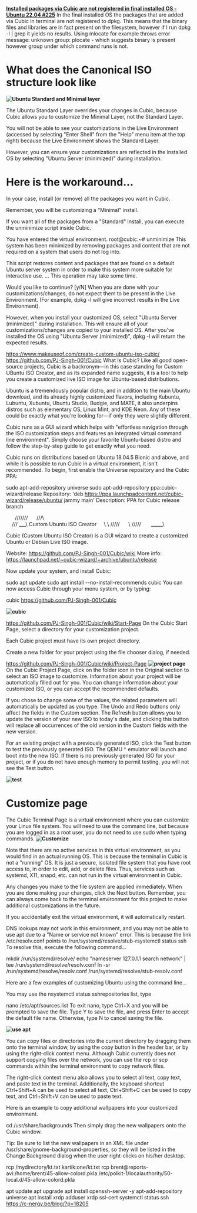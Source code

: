 **[Installed packages via Cubic are not registered in final installed OS - Ubuntu 22.04 #225](https://github.com/PJ-Singh-001/Cubic/issues/225)**
In the final installed OS the packages that are added via Cubic in terminal are not registered to dpkg. This means that the binary files and libraries are in fact present on the filesystem, however if I run dpkg -l | grep <package> it yields no results. Using mlocate for example throws error message: unknown group: plocate - which suggests binary is present however group under which command runs is not.

# What does the Canonical ISO structure look like
**![Ubuntu Standard and Minimal layer](https://user-images.githubusercontent.com/19394936/240445460-9e184625-d0e4-4e48-bb46-ac92ab33fc35.png)**

The Ubuntu Standard Layer overrides your changes in Cubic, because Cubic allows you to customize the Minimal Layer, not the Standard Layer.

You will not be able to see your customizations in the Live Environment (accessed by selecting "Enter Shell" from the "Help" menu item at the top right) because the Live Environment shows the Standard Layer.

However, you can ensure your customizations are reflected in the installed OS by selecting "Ubuntu Server (minimized)" during installation.

# Here is the workaround...

In your case, install (or remove) all the packages you want in Cubic.

Remember, you will be customizing a "Minimal" install.

If you want all of the packages from a "Standard" install, you can execute the unminimize script inside Cubic.

You have entered the virtual environment.
root@cubic:~# unminimize
This system has been minimized by removing packages and content that are
not required on a system that users do not log into.

This script restores content and packages that are found on a default
Ubuntu server system in order to make this system more suitable for
interactive use.
...
This operation may take some time.

Would you like to continue? [y/N]
When you are done with your customizations/changes, do not expect them to be present in the Live Environment. (For example, dpkg -l will give incorrect results in the Live Environment).

However, when you install your customized OS, select "Ubuntu Server (minimized)" during installation. This will ensure all of your customizations/changes are copied to your installed OS. After you've installed the OS using "Ubuntu Server (minimized)", dpkg -l will return the expected results.

https://www.makeuseof.com/create-custom-ubuntu-iso-cubic/
https://github.com/PJ-Singh-001/Cubic
What Is Cubic?
Like all good open-source projects, Cubic is a backronym—in this case standing for Custom UBuntu ISO Creator, and as its expanded name suggests, it is a tool to help you create a customized live ISO image for Ubuntu-based distributions.

Ubuntu is a tremendously popular distro, and in addition to the main Ubuntu download, and its already highly customized flavors, including Kubuntu, Lubuntu, Xubuntu, Ubuntu Studio, Budgie, and MATE, it also underpins distros such as elementary OS, Linux Mint, and KDE Neon. Any of these could be exactly what you're looking for—if only they were slightly different.

Cubic runs as a GUI wizard which helps with "effortless navigation through the ISO customization steps and features an integrated virtual command line environment". Simply choose your favorite Ubuntu-based distro and follow the step-by-step guide to get exactly what you need.

Cubic runs on distributions based on Ubuntu 18.04.5 Bionic and above, and while it is possible to run Cubic in a virtual environment, it isn't recommended. To begin, first enable the Universe repository and the Cubic PPA:

sudo apt-add-repository universe
sudo apt-add-repository ppa:cubic-wizard/release
Repository: 'deb https://ppa.launchpadcontent.net/cubic-wizard/release/ubuntu/ jammy main'
Description:
PPA for Cubic release branch

      ///////
     ///\   \
    ///  \___\  Custom Ubuntu ISO Creator
    \ \  /////
     \ \/////
      \_____\

Cubic (Custom Ubuntu ISO Creator) is a GUI wizard to create a customized Ubuntu or Debian Live ISO image.

Website:   https://github.com/PJ-Singh-001/Cubic/wiki
More info: https://launchpad.net/~cubic-wizard/+archive/ubuntu/release

Now update your system, and install Cubic:

sudo apt update
sudo apt install --no-install-recommends cubic
You can now access Cubic through your menu system, or by typing:

cubic
https://github.com/PJ-Singh-001/Cubic

**![cubic](https://static1.makeuseofimages.com/wordpress/wp-content/uploads/2022/11/source-and-custom.jpg?q=50&fit=crop&w=1500&dpr=1.5)**


https://github.com/PJ-Singh-001/Cubic/wiki/Start-Page
On the Cubic Start Page, select a directory for your customization project.

Each Cubic project must have its own project directory.

Create a new folder for your project using the file chooser dialog, if needed.

https://github.com/PJ-Singh-001/Cubic/wiki/Project-Page
**![project page](https://github.com/PJ-Singh-001/Cubic/raw/release/screenshots/Cubic%20Project%20Page.png)**
On the Cubic Project Page, click on the folder icon in the Original section to select an ISO image to customize. Information about your project will be automatically filled out for you. You can change information about your customized ISO, or you can accept the recommended defaults.

If you chose to change some of the values, the related parameters will automatically be updated as you type. The Undo and Redo buttons only affect the fields in the Custom section. The Refresh button allows you to update the version of your new ISO to today's date, and clicking this button will replace all occurrences of the old version in the Custom fields with the new version.

For an existing project with a previously generated ISO, click the Test button to test the previously generated ISO. The QEMU † emulator will launch and boot into the new ISO. If there is no previously generated ISO for your project, or if you do not have enough memory to permit testing, you will not see the Test button.

**![test](https://github.com/PJ-Singh-001/Cubic/raw/release/screenshots/Cubic%20Project%20Page%20Existing%20Project.png)**

# Customize page
The Cubic Terminal Page is a virtual environment where you can customize your Linux file system. You will need to use the command line, but because you are logged in as a root user, you do not need to use sudo when typing commands.
**![Customize](https://github.com/PJ-Singh-001/Cubic/raw/release/screenshots/Cubic%20Terminal%20Page.png)**

Note that there are no active services in this virtual environment, as you would find in an actual running OS. This is because the terminal in Cubic is not a "running" OS. It is just a secure, isolated file system that you have root access to, in order to edit, add, or delete files. Thus, services such as systemd, X11, snapd, etc. can not run in the virtual environment in Cubic.

Any changes you make to the file system are applied immediately. When you are done making your changes, click the Next button. Remember, you can always come back to the terminal environment for this project to make additional customizations in the future.

If you accidentally exit the virtual environment, it will automatically restart.

DNS lookups may not work in this environment, and you may not be able to use apt due to a "Name or service not known" error. This is because the link /etc/resolv.conf points to /run/systemd/resolve/stub-rsystemctl status ssh
To resolve this, execute the following command...

mkdir /run/systemd/resolve/
echo "nameserver 127.0.1.1
search network" | tee /run/systemd/resolve/resolv.conf
ln -sr /run/systemd/resolve/resolv.conf /run/systemd/resolve/stub-resolv.conf

Here are a few examples of customizing Ubuntu using the command line...

You may use the nsystemctl status sshrepositories list, type

nano /etc/apt/sources.list
To exit nano, type Ctrl+X and you will be prompted to save the file. Type Y to save the file, and press Enter to accept the default file name. Otherwise, type N to cancel saving the file.

**![use apt](https://github.com/PJ-Singh-001/Cubic/raw/release/screenshots/Cubic%20Terminal%20Page%20Nano.png)**

You can copy files or directories into the current directory by dragging them onto the terminal window, by using the copy button in the header bar, or by using the right-click context menu. Although Cubic currently does not support copying files over the network, you can use the rcp or scp commands within the terminal environment to copy network files.

The right-click context menu also allows you to select all text, copy text, and paste text in the terminal. Additionally, the keyboard shortcut Ctrl+Shift+A can be used to select all text, Ctrl+Shift+C can be used to copy text, and Ctrl+Shift+V can be used to paste text.

Here is an example to copy additional wallpapers into your customized environment.

cd /usr/share/backgrounds
Then simply drag the new wallpapers onto the Cubic window.

Tip: Be sure to list the new wallpapers in an XML file under /usr/share/gnome-background-properties, so they will be listed in the Change Background dialog when the user right-clicks on his/her desktop.


rcp /mydirectory/kt.txt kartik:one/kt.txt
rcp brent@reports-avi:/home/brent/45-allow-colord.pkla /etc/polkit-1/localauthority/50-local.d/45-allow-colord.pkla

apt update
apt upgrade
apt install openssh-server -y
apt-add-repository universe
apt install xrdp 
adduser xrdp ssl-cert
systemctl status ssh
https://c-nergy.be/blog/?p=18205